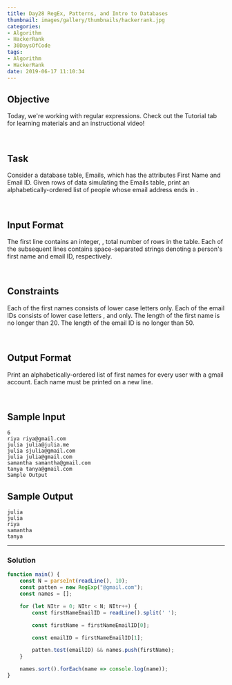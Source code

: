 ```yaml
---
title: Day28 RegEx, Patterns, and Intro to Databases
thumbnail: images/gallery/thumbnails/hackerrank.jpg
categories:
- Algorithm
- HackerRank
- 30DaysOfCode
tags:
- Algorithm
- HackerRank
date: 2019-06-17 11:10:34
---
```


  
## Objective 

Today, we're working with regular expressions. Check out the Tutorial tab for learning materials and an instructional video!

<br/>
<!-- more -->

## Task 

Consider a database table, Emails, which has the attributes First Name and Email ID. Given  rows of data simulating the Emails table, print an alphabetically-ordered list of people whose email address ends in .

<br/>

## Input Format

The first line contains an integer, , total number of rows in the table. 
Each of the  subsequent lines contains  space-separated strings denoting a person's first name and email ID, respectively.

<br/>

## Constraints

Each of the first names consists of lower case letters  only.
Each of the email IDs consists of lower case letters ,  and  only.
The length of the first name is no longer than 20.
The length of the email ID is no longer than 50.

<br/>

## Output Format

Print an alphabetically-ordered list of first names for every user with a gmail account. Each name must be printed on a new line.

<br/>

## Sample Input
```
6
riya riya@gmail.com
julia julia@julia.me
julia sjulia@gmail.com
julia julia@gmail.com
samantha samantha@gmail.com
tanya tanya@gmail.com
Sample Output
```

## Sample Output
```
julia
julia
riya
samantha
tanya
```


---

### Solution

```javascript
function main() {
    const N = parseInt(readLine(), 10);
    const patten = new RegExp("@gmail.com");
    const names = [];

    for (let NItr = 0; NItr < N; NItr++) {
        const firstNameEmailID = readLine().split(' ');

        const firstName = firstNameEmailID[0];

        const emailID = firstNameEmailID[1];

        patten.test(emailID) && names.push(firstName);
    }

    names.sort().forEach(name => console.log(name));
}
```
